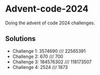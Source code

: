 # Advent-code-2024
 Doing the advent of code 2024 challenges.

## Solutions
- Challenge 1: 3574690 /// 22565391
- Challenge 2: 670 /// 700
- Challenge 3: 184576302 /// 118173507
- Challenge 4: 2524 /// 1873